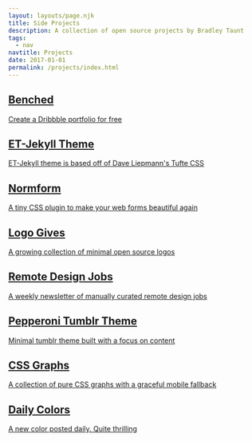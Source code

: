 ```yaml
---
layout: layouts/page.njk
title: Side Projects
description: A collection of open source projects by Bradley Taunt
tags:
  - nav
navtitle: Projects
date: 2017-01-01
permalink: /projects/index.html
---
```


<div class="flex-grid flex-grid--wrap w-100">

<a class="flex-grid__item" href="https://benched.site/">
    <h2 class="home-title">Benched</h2>
    <p class="home-summary">Create a Dribbble portfolio for free</p>
</a>

<a class="flex-grid__item" href="http://et-jekyll.surge.sh/">
    <h2 class="home-title">ET-Jekyll Theme</h2>
    <p class="home-summary">ET-Jekyll theme is based off of Dave Liepmann's Tufte CSS</p>
</a>

<a class="flex-grid__item" href="http://normform.surge.sh/">
    <h2 class="home-title">Normform</h2>
    <p class="home-summary">A tiny CSS plugin to make your web forms beautiful again</p>
</a>

<a class="flex-grid__item" href="http://logo.gives/">
    <h2 class="home-title">Logo Gives</h2>
    <p class="home-summary">A growing collection of minimal open source logos</p>
</a>

<a class="flex-grid__item" href="http://remotejobs.design/">
    <h2 class="home-title">Remote Design Jobs</h2>
    <p class="home-summary">A weekly newsletter of manually curated remote design jobs</p>
</a>

<a class="flex-grid__item" href="https://pepperoni-theme.tumblr.com/">
    <h2 class="home-title">Pepperoni Tumblr Theme</h2>
    <p class="home-summary">Minimal tumblr theme built with a focus on content</p>
</a>

<a class="flex-grid__item" href="https://github.com/bradleytaunt/cssgraphs">
    <h2 class="home-title">CSS Graphs</h2>
    <p class="home-summary">A collection of pure CSS graphs with a graceful mobile fallback</p>
</a>

<a class="flex-grid__item" href="https://dribbble.com/dailycolors">
    <h2 class="home-title">Daily Colors</h2>
    <p class="home-summary">A new color posted daily. Quite thrilling</p>
</a>

</div>
